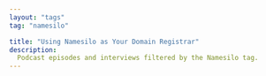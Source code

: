 ```yaml
---
layout: "tags"
tag: "namesilo"

title: "Using Namesilo as Your Domain Registrar"
description:
  Podcast episodes and interviews filtered by the Namesilo tag.
---
```

